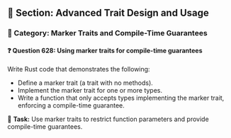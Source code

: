 ## 📘 Section: Advanced Trait Design and Usage  
### 🔹 Category: Marker Traits and Compile-Time Guarantees  
#### ❓ Question 628: Using marker traits for compile-time guarantees

Write Rust code that demonstrates the following:

- Define a marker trait (a trait with no methods).
- Implement the marker trait for one or more types.
- Write a function that only accepts types implementing the marker trait, enforcing a compile-time guarantee.

🔧 **Task:** Use marker traits to restrict function parameters and provide compile-time guarantees.
